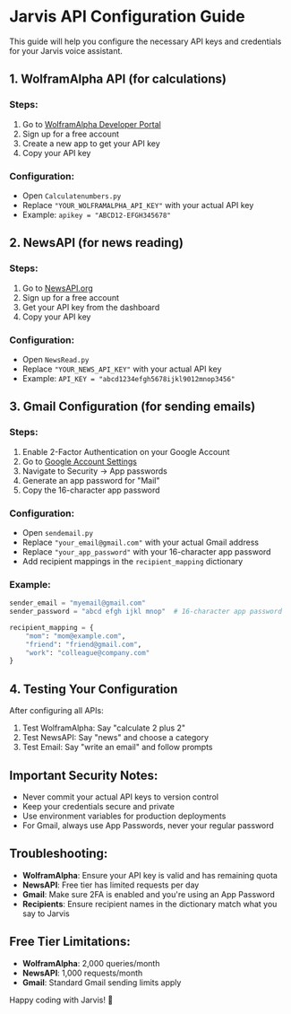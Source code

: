 # Jarvis API Configuration Guide

This guide will help you configure the necessary API keys and credentials for your Jarvis voice assistant.

## 1. WolframAlpha API (for calculations)

### Steps:
1. Go to [WolframAlpha Developer Portal](https://developer.wolframalpha.com/)
2. Sign up for a free account
3. Create a new app to get your API key
4. Copy your API key

### Configuration:
- Open `Calculatenumbers.py`
- Replace `"YOUR_WOLFRAMALPHA_API_KEY"` with your actual API key
- Example: `apikey = "ABCD12-EFGH345678"`

## 2. NewsAPI (for news reading)

### Steps:
1. Go to [NewsAPI.org](https://newsapi.org/)
2. Sign up for a free account
3. Get your API key from the dashboard
4. Copy your API key

### Configuration:
- Open `NewsRead.py`
- Replace `"YOUR_NEWS_API_KEY"` with your actual API key
- Example: `API_KEY = "abcd1234efgh5678ijkl9012mnop3456"`

## 3. Gmail Configuration (for sending emails)

### Steps:
1. Enable 2-Factor Authentication on your Google Account
2. Go to [Google Account Settings](https://myaccount.google.com/)
3. Navigate to Security → App passwords
4. Generate an app password for "Mail"
5. Copy the 16-character app password

### Configuration:
- Open `sendemail.py`
- Replace `"your_email@gmail.com"` with your actual Gmail address
- Replace `"your_app_password"` with your 16-character app password
- Add recipient mappings in the `recipient_mapping` dictionary

### Example:
```python
sender_email = "myemail@gmail.com"
sender_password = "abcd efgh ijkl mnop"  # 16-character app password

recipient_mapping = {
    "mom": "mom@example.com",
    "friend": "friend@gmail.com",
    "work": "colleague@company.com"
}
```

## 4. Testing Your Configuration

After configuring all APIs:

1. Test WolframAlpha: Say "calculate 2 plus 2"
2. Test NewsAPI: Say "news" and choose a category
3. Test Email: Say "write an email" and follow prompts

## Important Security Notes:

- Never commit your actual API keys to version control
- Keep your credentials secure and private
- Use environment variables for production deployments
- For Gmail, always use App Passwords, never your regular password

## Troubleshooting:

- **WolframAlpha**: Ensure your API key is valid and has remaining quota
- **NewsAPI**: Free tier has limited requests per day
- **Gmail**: Make sure 2FA is enabled and you're using an App Password
- **Recipients**: Ensure recipient names in the dictionary match what you say to Jarvis

## Free Tier Limitations:

- **WolframAlpha**: 2,000 queries/month
- **NewsAPI**: 1,000 requests/month
- **Gmail**: Standard Gmail sending limits apply

Happy coding with Jarvis! 🤖
